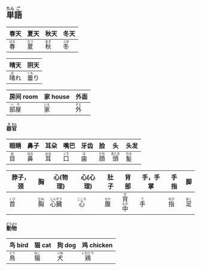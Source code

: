 ## <ruby><rb>単</rb><rt>たん</rt></ruby><ruby><rb>語</rb><rt>ご</rt></ruby>

| 春天                                 | 夏天                                 | 秋天                                 | 冬天                                 |
| ---------------------------------- | ---------------------------------- | ---------------------------------- | ---------------------------------- |
| <ruby><rb>春</rb><rt>はる</rt></ruby> | <ruby><rb>夏</rb><rt>なつ</rt></ruby> | <ruby><rb>秋</rb><rt>あき</rt></ruby> | <ruby><rb>冬</rb><rt>ふゆ</rt></ruby> |

| 晴天                                 | 阴天                                  |
| ---------------------------------- | ----------------------------------- |
| <ruby><rb>晴</rb><rt>は</rt></ruby>れ | <ruby><rb>曇</rb><rt>くも</rt></ruby>り |

| 房间 room                               | 家 house                              | 外面                                  |
| --------------------------------------- | ------------------------------------- | ------------------------------------- |
| <ruby>部<rt>へ</rt>屋<rt>や</rt></ruby> | <ruby><rb>家</rb><rt>いえ</rt></ruby> | <ruby><rb>外</rb><rt>そと</rt></ruby> |

#### <ruby><rb>器</rb><rt>き</rt></ruby><ruby><rb>官</rb><rt>かん</rt></ruby>

| 眼睛                                | 鼻子                                 | 耳朵                                 | 嘴巴                                 | 牙齿                                | 脸                                  | 头                                   | 头发                                 |
| --------------------------------- | ---------------------------------- | ---------------------------------- | ---------------------------------- | --------------------------------- | ---------------------------------- | ----------------------------------- | ---------------------------------- |
| <ruby><rb>目</rb><rt>め</rt></ruby> | <ruby><rb>鼻</rb><rt>はな</rt></ruby> | <ruby><rb>耳</rb><rt>みみ</rt></ruby> | <ruby><rb>口</rb><rt>くち</rt></ruby> | <ruby><rb>歯</rb><rt>は</rt></ruby> | <ruby><rb>顔</rb><rt>かお</rt></ruby> | <ruby><rb>頭</rb><rt>あたま</rt></ruby> | <ruby><rb>髪</rb><rt>かみ</rt></ruby> |

| 脖子，颈                              | 胸                                    | 心(物理)                                                     | 心(心理)                                | 肚子                                  | 背部                                                         | 手，手掌                            | 手指                                  | 脚                                    |
| ------------------------------------- | ------------------------------------- | ------------------------------------------------------------ | --------------------------------------- | ------------------------------------- | ------------------------------------------------------------ | ----------------------------------- | ------------------------------------- | ------------------------------------- |
| <ruby><rb>首</rb><rt>くび</rt></ruby> | <ruby><rb>胸</rb><rt>むね</rt></ruby> | <ruby><rb>心</rb><rt>しん</rt></ruby><ruby><rb>臓</rb><rt>ぞう</rt></ruby> | <ruby><rb>心</rb><rt>こころ</rt></ruby> | <ruby><rb>腹</rb><rt>なか</rt></ruby> | <ruby><rb>背</rb><rt>せ</rt></ruby><ruby><rb>中</rb><rt>なか</rt></ruby> | <ruby><rb>手</rb><rt>て</rt></ruby> | <ruby><rb>指</rb><rt>ゆび</rt></ruby> | <ruby><rb>足</rb><rt>あし</rt></ruby> |

#### <ruby><rb>動物</rb><rt>どうぶつ</rt></ruby>

| 鸟 bird                               | 猫 cat                                | 狗 dog                                | 鸡 chicken                       |
| ------------------------------------- | ------------------------------------- | ------------------------------------- | -------------------------------- |
| <ruby><rb>鳥</rb><rt>とり</rt></ruby> | <ruby><rb>猫</rb><rt>ねこ</rt></ruby> | <ruby><rb>犬</rb><rt>いぬ</rt></ruby> | <ruby>鶏<rt>にわとり</rt></ruby> |
